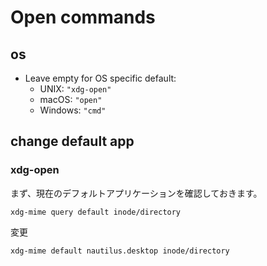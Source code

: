 # Open commands
## os
* Leave empty for OS specific default:
    * UNIX:    `"xdg-open"`
    * macOS:   `"open"`
    * Windows: `"cmd"`

## change default app
### xdg-open
まず、現在のデフォルトアプリケーションを確認しておきます。
```
xdg-mime query default inode/directory
```
変更
```
xdg-mime default nautilus.desktop inode/directory
```
